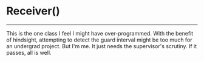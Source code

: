 # Receiver()
---
This is the one class I feel I might have over-programmed. With the benefit of hindsight, attempting to detect the guard interval might be too much for an undergrad project. But I'm me. It just needs the supervisor's scrutiny. If it passes, all is well.
